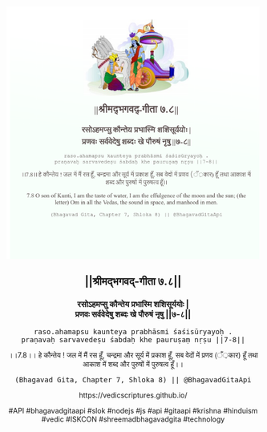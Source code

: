 <img src="../../asset/BG_7_8.png"/>
<center><h2>||श्रीमद्‍भगवद्‍-गीता ७.८||</h2>
<h3>रसोऽहमप्सु कौन्तेय प्रभास्मि शशिसूर्ययोः |<br/>प्रणवः सर्ववेदेषु शब्दः खे पौरुषं नृषु ||७-८||</h3>
<pre>raso.ahamapsu kaunteya prabhāsmi śaśisūryayoḥ .<br/>praṇavaḥ sarvavedeṣu śabdaḥ khe pauruṣaṃ nṛṣu ||7-8||</pre>
<p>।।7.8।। हे कौन्तेय ! जल में मैं रस हूँ, चन्द्रमा और सूर्य में प्रकाश हूँ, सब वेदों में प्रणव (ँ़कार) हूँ तथा आकाश में शब्द और पुरुषों में पुरुषत्व हूँ।।</p>
<pre>(Bhagavad Gita, Chapter 7, Shloka 8) || @BhagavadGitaApi</pre><p>https://vedicscriptures.github.io/</p><p>#API #bhagavadgitaapi #slok #nodejs #js #api #gitaapi #krishna #hinduism #vedic #ISKCON #shreemadbhagavadgita #technology</p></center>